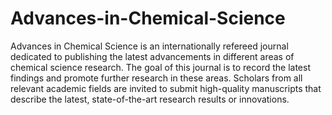 Advances-in-Chemical-Science
============================

Advances in Chemical Science is an internationally refereed journal dedicated to publishing the latest advancements in different areas of chemical science research. The goal of this journal is to record the latest findings and promote further research in these areas. Scholars from all relevant academic fields are invited to submit high-quality manuscripts that describe the latest, state-of-the-art research results or innovations.
